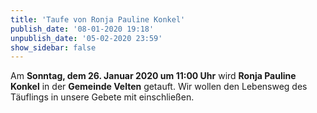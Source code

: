 ```yaml
---
title: 'Taufe von Ronja Pauline Konkel'
publish_date: '08-01-2020 19:18'
unpublish_date: '05-02-2020 23:59'
show_sidebar: false
---
```


Am **Sonntag, dem 26. Januar 2020 um 11:00 Uhr** wird **Ronja Pauline Konkel** in der **Gemeinde Velten** getauft. Wir wollen den Lebensweg des Täuflings in unsere Gebete mit einschließen.